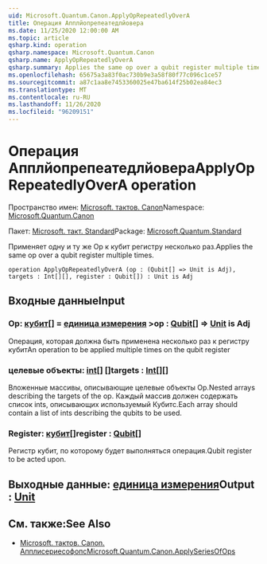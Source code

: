 ```yaml
---
uid: Microsoft.Quantum.Canon.ApplyOpRepeatedlyOverA
title: Операция Апплйопрепеатедлйовера
ms.date: 11/25/2020 12:00:00 AM
ms.topic: article
qsharp.kind: operation
qsharp.namespace: Microsoft.Quantum.Canon
qsharp.name: ApplyOpRepeatedlyOverA
qsharp.summary: Applies the same op over a qubit register multiple times.
ms.openlocfilehash: 65675a3a83f0ac730b9e3a58f80f77c096c1ce57
ms.sourcegitcommit: a87c1aa8e7453360025e47ba614f25b02ea84ec3
ms.translationtype: MT
ms.contentlocale: ru-RU
ms.lasthandoff: 11/26/2020
ms.locfileid: "96209151"
---
```

# <a name="applyoprepeatedlyovera-operation"></a><span data-ttu-id="d29e1-102">Операция Апплйопрепеатедлйовера</span><span class="sxs-lookup"><span data-stu-id="d29e1-102">ApplyOpRepeatedlyOverA operation</span></span>

<span data-ttu-id="d29e1-103">Пространство имен: [Microsoft. тактов. Canon](xref:Microsoft.Quantum.Canon)</span><span class="sxs-lookup"><span data-stu-id="d29e1-103">Namespace: [Microsoft.Quantum.Canon](xref:Microsoft.Quantum.Canon)</span></span>

<span data-ttu-id="d29e1-104">Пакет: [Microsoft. такт. Standard](https://nuget.org/packages/Microsoft.Quantum.Standard)</span><span class="sxs-lookup"><span data-stu-id="d29e1-104">Package: [Microsoft.Quantum.Standard](https://nuget.org/packages/Microsoft.Quantum.Standard)</span></span>


<span data-ttu-id="d29e1-105">Применяет одну и ту же Op к кубит регистру несколько раз.</span><span class="sxs-lookup"><span data-stu-id="d29e1-105">Applies the same op over a qubit register multiple times.</span></span>

```qsharp
operation ApplyOpRepeatedlyOverA (op : (Qubit[] => Unit is Adj), targets : Int[][], register : Qubit[]) : Unit is Adj
```


## <a name="input"></a><span data-ttu-id="d29e1-106">Входные данные</span><span class="sxs-lookup"><span data-stu-id="d29e1-106">Input</span></span>

### <a name="op--qubit--unit--is-adj"></a><span data-ttu-id="d29e1-107">Op: [кубит](xref:microsoft.quantum.lang-ref.qubit)[] = [единица измерения](xref:microsoft.quantum.lang-ref.unit) ></span><span class="sxs-lookup"><span data-stu-id="d29e1-107">op : [Qubit](xref:microsoft.quantum.lang-ref.qubit)[] => [Unit](xref:microsoft.quantum.lang-ref.unit)  is Adj</span></span>

<span data-ttu-id="d29e1-108">Операция, которая должна быть применена несколько раз к регистру кубит</span><span class="sxs-lookup"><span data-stu-id="d29e1-108">An operation to be applied multiple times on the qubit register</span></span>


### <a name="targets--int"></a><span data-ttu-id="d29e1-109">целевые объекты: [int](xref:microsoft.quantum.lang-ref.int)[] []</span><span class="sxs-lookup"><span data-stu-id="d29e1-109">targets : [Int](xref:microsoft.quantum.lang-ref.int)[][]</span></span>

<span data-ttu-id="d29e1-110">Вложенные массивы, описывающие целевые объекты Op.</span><span class="sxs-lookup"><span data-stu-id="d29e1-110">Nested arrays describing the targets of the op.</span></span> <span data-ttu-id="d29e1-111">Каждый массив должен содержать список ints, описывающих используемый Кубитс.</span><span class="sxs-lookup"><span data-stu-id="d29e1-111">Each array should contain a list of ints describing the qubits to be used.</span></span>


### <a name="register--qubit"></a><span data-ttu-id="d29e1-112">Register: [кубит](xref:microsoft.quantum.lang-ref.qubit)[]</span><span class="sxs-lookup"><span data-stu-id="d29e1-112">register : [Qubit](xref:microsoft.quantum.lang-ref.qubit)[]</span></span>

<span data-ttu-id="d29e1-113">Регистр кубит, по которому будет выполняться операция.</span><span class="sxs-lookup"><span data-stu-id="d29e1-113">Qubit register to be acted upon.</span></span>



## <a name="output--unit"></a><span data-ttu-id="d29e1-114">Выходные данные: [единица измерения](xref:microsoft.quantum.lang-ref.unit)</span><span class="sxs-lookup"><span data-stu-id="d29e1-114">Output : [Unit](xref:microsoft.quantum.lang-ref.unit)</span></span>



## <a name="see-also"></a><span data-ttu-id="d29e1-115">См. также:</span><span class="sxs-lookup"><span data-stu-id="d29e1-115">See Also</span></span>

- [<span data-ttu-id="d29e1-116">Microsoft. тактов. Canon. Апплисериесофопс</span><span class="sxs-lookup"><span data-stu-id="d29e1-116">Microsoft.Quantum.Canon.ApplySeriesOfOps</span></span>](xref:Microsoft.Quantum.Canon.ApplySeriesOfOps)